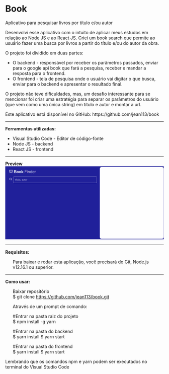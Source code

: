 # Book
Aplicativo para pesquisar livros por título e/ou autor

<p>
Desenvolvi esse aplicativo com o intuito de aplicar meus estudos em relação ao Node JS e ao React JS.
Criei um book search que permite ao usuário fazer uma busca por livros a partir do título e/ou do autor da obra.</br>

O projeto foi dividido em duas partes: </br>
<ul>
  <li>O backend - responsável por receber os parâmetros passados, enviar para o google api book que fará a pesquisa, receber e mandar a resposta para o frontend.</li>
  <li>O frontend - tela de pesquisa onde o usuário vai digitar o que busca, enviar para o backend e apresentar o resultado final.</li>
</ul>
O projeto não teve dificuldades, mas, um desafio interessante para se mencionar foi criar uma estratégia para separar os parâmetros do usuário 
(que vem como uma única string) em título e autor e montar a url.
</p>

<p>
Este aplicativo está disponível no GitHub: https://github.com/jean113/book
</p>

<hr/>
<b>Ferramentas utilizadas:</b>

<ul>
  <li>Visual Studio Code - Editor de código-fonte</li>
  <li>Node JS - backend </li>
  <li>React JS - frontend</li>
</ul>

</p>

<hr/>

<p>

<b>Preview</b></br>
<img src = "https://github.com/jean113/book/blob/master/frontend/src/assets/apresentacao.gif" />

</p>

<hr/>

<p>
<b>Requisitos:</b><br/>
<ul>Para baixar e rodar esta aplicação, você precisará  do Git, Node.js v12.16.1 ou superior.</ul>
</p>

<hr/>

<p>
<b>Como usar:</b><br/>
<ul>

Baixar repositório</br>
$ git clone https://github.com/jean113/book.git</br>

Através de um prompt de comando:

#Entrar na pasta raiz do projeto </br>
$ npm install -g yarn

#Entrar na pasta do backend</br>
$ yarn install
$ yarn start

#Entrar na pasta do frontend</br>
$ yarn install
$ yarn start

</ul>

Lembrando que os comandos npm e yarn podem ser executados no terminal do Visual Studio Code
</p>

